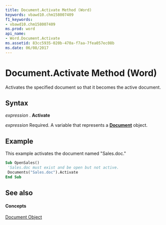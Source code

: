```yaml
---
title: Document.Activate Method (Word)
keywords: vbawd10.chm158007409
f1_keywords:
- vbawd10.chm158007409
ms.prod: word
api_name:
- Word.Document.Activate
ms.assetid: 83cc5935-020b-470a-f7aa-7fea057ec08b
ms.date: 06/08/2017
---
```



# Document.Activate Method (Word)

Activates the specified document so that it becomes the active document.


## Syntax

 _expression_ . **Activate**

 _expression_ Required. A variable that represents a **[Document](Word.Document.md)** object.


## Example

This example activates the document named "Sales.doc."


```vb
Sub OpenSales() 
 'Sales.doc must exist and be open but not active. 
 Documents("Sales.doc").Activate 
End Sub
```


## See also


#### Concepts


[Document Object](Word.Document.md)


